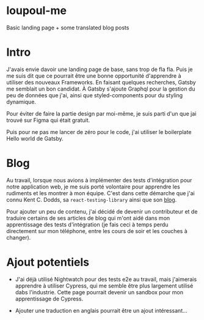 # loupoul-me
Basic landing page + some translated blog posts

# Intro
J'avais envie davoir une landing page de base, sans trop de fla fla. Puis je me suis dit que ce pourrait être une bonne opportunité d'apprendre à utiliser des nouveaux Frameworks. En faisant quelques recherches, Gatsby me semblait un bon candidat. À Gatsby s'ajoute Graphql pour la gestion du peu de données que j'ai, ainsi que styled-components pour du styling dynamique.

Pour éviter de faire la partie design par moi-même, je suis parti d'un que jai trouvé sur Figma qui était gratuit.

Puis pour ne pas me lancer de zéro pour le code, j'ai utiliser le boilerplate Hello world de Gatsby. 


# Blog
Au travail, lorsque nous avions à implémenter des tests d'intégration pour notre application web, je me suis porté volontaire pour apprendre les rudiments et les montrer à mon équipe. C'est dans cette démarche que j'ai connu Kent C. Dodds, sa `react-testing-library` ainsi que son [blog](https://kentcdodds.com/blog/).

Pour ajouter un peu de contenu, j'ai décidé de devenir un contributeur et de traduire certains de ses articles de blog qui m'ont aidé dans mon apprentissage des tests d'intégration (je fais ceci à temps perdu directement sur mon téléphone, entre les cours de soir et les couches à changer).

# Ajout potentiels
- J'ai déjà utilisé Nightwatch pour des tests e2e au travail, mais j'aimerais apprendre à utiliser Cypress, qui me semble être plus largement utilisé dabs l'industrie. Cette page pourrait devenir un sandbox pour mon apprentissage de Cypress.

- Ajouter une traduction en anglais pourrait être un ajout intéressant...
